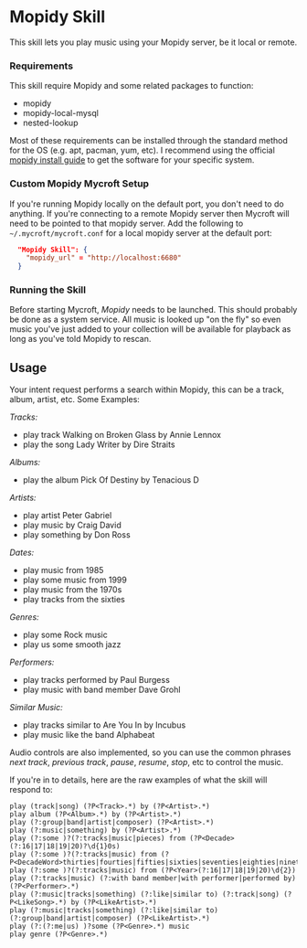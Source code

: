 Mopidy Skill
=====================

This skill lets you play music using your Mopidy server, be it local or remote.

### Requirements

This skill require Mopidy and some related packages to function:

- mopidy
- mopidy-local-mysql
- nested-lookup

Most of these requirements can be installed through the standard method for the OS (e.g. apt, pacman, yum, etc). I recommend using the official [mopidy install guide](https://docs.mopidy.com/en/latest/installation/) to get the software for your specific system.

### Custom Mopidy Mycroft Setup

If you're running Mopidy locally on the default port, you don't need to do anything. If you're connecting to a remote Mopidy server then Mycroft will need to be pointed to that mopidy server. Add the following to `~/.mycroft/mycroft.conf` for a local mopidy server at the default port:

```json
  "Mopidy Skill": {
    "mopidy_url" = "http://localhost:6680"
  }
```

### Running the Skill

Before starting Mycroft, *Mopidy* needs to be launched. This should probably be done as a system service.
All music is looked up "on the fly" so even music you've just added to your collection will be available for playback as long as you've told Mopidy to rescan.

## Usage

Your intent request performs a search within Mopidy, this can be a track, album, artist, etc. Some Examples:

*Tracks:*
- play track Walking on Broken Glass by Annie Lennox
- play the song Lady Writer by Dire Straits

*Albums:*
- play the album Pick Of Destiny by Tenacious D

*Artists:*
- play artist Peter Gabriel
- play music by Craig David
- play something by Don Ross

*Dates:*
- play music from 1985
- play some music from 1999
- play music from the 1970s
- play tracks from the sixties

*Genres:*
- play some Rock music
- play us some smooth jazz

*Performers:*
- play tracks performed by Paul Burgess
- play music with band member Dave Grohl

*Similar Music:*
- play tracks similar to Are You In by Incubus
- play music like the band Alphabeat

Audio controls are also implemented, so you can use the common phrases *next track*, *previous track*, *pause*, *resume*, *stop*, etc to control the music.

If you're in to details, here are the raw examples of what the skill will respond to:
```
play (track|song) (?P<Track>.*) by (?P<Artist>.*)
play album (?P<Album>.*) by (?P<Artist>.*)
play (?:group|band|artist|composer) (?P<Artist>.*)
play (?:music|something) by (?P<Artist>.*)
play (?:some )?(?:tracks|music|pieces) from (?P<Decade>(?:16|17|18|19|20)?\d{1}0s)
play (?:some )?(?:tracks|music) from (?P<DecadeWord>thirties|fourties|fifties|sixties|seventies|eighties|nineties|naughties|tens)
play (?:some )?(?:tracks|music) from (?P<Year>(?:16|17|18|19|20)\d{2})
play (?:tracks|music) (?:with band member|with performer|performed by) (?P<Performer>.*)
play (?:music|tracks|something) (?:like|similar to) (?:track|song) (?P<LikeSong>.*) by (?P<LikeArtist>.*)
play (?:music|tracks|something) (?:like|similar to) (?:group|band|artist|composer) (?P<LikeArtist>.*)
play (?:(?:me|us) )?some (?P<Genre>.*) music
play genre (?P<Genre>.*)
```
